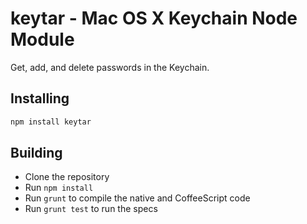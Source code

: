# keytar - Mac OS X Keychain Node Module

Get, add, and delete passwords in the Keychain.

## Installing

```sh
npm install keytar
```

## Building
  * Clone the repository
  * Run `npm install`
  * Run `grunt` to compile the native and CoffeeScript code
  * Run `grunt test` to run the specs
